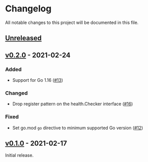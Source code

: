 # Changelog

All notable changes to this project will be documented in this file.

## [Unreleased]

<!-- START Unreleased -->

<!-- END Unreleased -->

## [v0.2.0] - 2021-02-24

<!-- START v0.2.0 -->

### Added

* Support for Go 1.16 ([#13](https://github.com/loozhengyuan/grench/pull/13))

### Changed

* Drop register pattern on the health.Checker interface ([#16](https://github.com/loozhengyuan/grench/pull/16))

### Fixed

* Set go.mod `go` directive to minimum supported Go version ([#12](https://github.com/loozhengyuan/grench/pull/12))

<!-- END v0.2.0 -->

## [v0.1.0] - 2021-02-17

<!-- START v0.1.0 -->

Initial release.

<!-- END v0.1.0 -->

[Unreleased]: https://github.com/loozhengyuan/grench/compare/v0.2.0...HEAD
[v0.2.0]: https://github.com/loozhengyuan/grench/releases/tag/v0.2.0
[v0.1.0]: https://github.com/loozhengyuan/grench/releases/tag/v0.1.0

